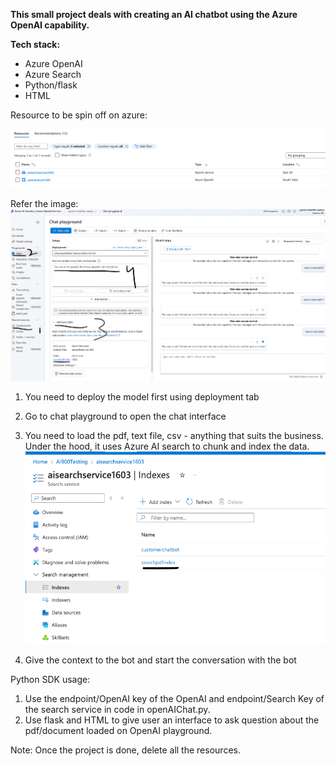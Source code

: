 **This small project deals with creating an AI chatbot using the Azure OpenAI capability.**

**Tech stack:**
* Azure OpenAI
* Azure Search
* Python/flask
* HTML

Resource to be spin off on azure:

![img_1.png](img_1.png)

Refer the image:
![img.png](img.png)

1) You need to deploy the model first using deployment tab
2) Go to chat playground to open the chat interface 
3) You need to load the pdf, text file, csv - anything that suits the business.
Under the hood, it uses Azure AI search to chunk and index the data.
![img_2.png](img_2.png)

5) Give the context to the bot and start the conversation with the bot

Python SDK usage:
1) Use the endpoint/OpenAI key of the OpenAI and endpoint/Search Key of the search service in code in openAIChat.py.
2) Use flask and HTML to give user an interface to ask question about the pdf/document loaded on OpenAI playground.

Note: Once the project is done, delete all the resources.